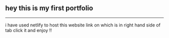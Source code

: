 <h2>hey this is my first portfolio</h2> <hr>
i have used netlify to host this website link on which is in right hand side of tab click it and enjoy !!
